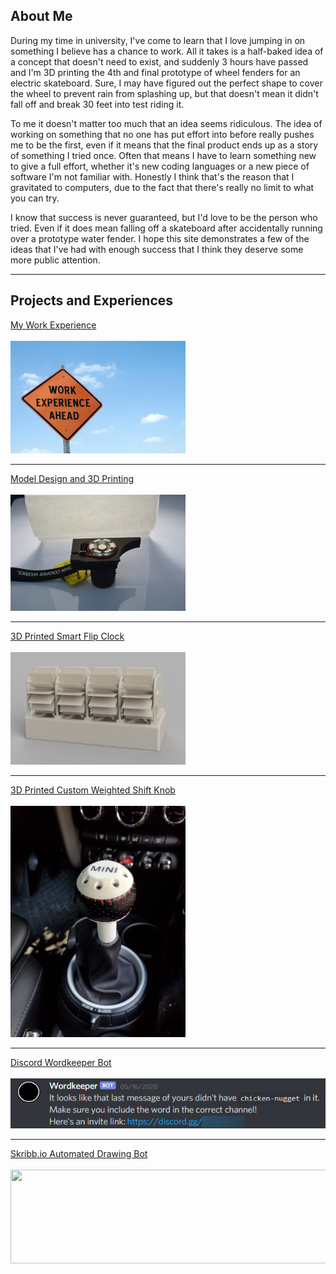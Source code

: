 ## About Me

During my time in university, I've come to learn that I love jumping in on something I believe has a chance to work. All it takes is a half-baked idea of a concept that doesn't need to exist, and suddenly 3 hours have passed and I'm 3D printing the 4th and final prototype of wheel fenders for an electric skateboard. Sure, I may have figured out the perfect shape to cover the wheel to prevent rain from splashing up, but that doesn't mean it didn't fall off and break 30 feet into test riding it. 

To me it doesn't matter too much that an idea seems ridiculous. The idea of working on something that no one has put effort into before really pushes me to be the first, even if it means that the final product ends up as a story of something I tried once. Often that means I have to learn something new to give a full effort, whether it's new coding languages or a new piece of software I'm not familiar with. Honestly I think that's the reason that I gravitated to computers, due to the fact that there's really no limit to what you can try. 

I know that success is never guaranteed, but I'd love to be the person who tried. Even if it does mean falling off a skateboard after accidentally running over a prototype water fender. I hope this site demonstrates a few of the ideas that I've had with enough success that I think they deserve some more public attention. 

---

## Projects and Experiences

[My Work Experience](/work_experience)
<br><br>
<img src="images/work_ahead.jpg?raw=true" style="width:280px;height:180px;" href="https://thomasjbarlow.com/work_experience"/>

---

[Model Design and 3D Printing](/model_design)
<br><br>
<img src="images/3dprints/JCW_V3_2.JPG" style="width:280px;height:186px;" href="https://thomasjbarlow.com/model_design"/>

---

[3D Printed Smart Flip Clock](/flip_clock)
<br><br>
<img src="images/3dprints/flipclock_render.png" style="width:280px;height:180px;" href="https://thomasjbarlow.com/model_design"/>

---

[3D Printed Custom Weighted Shift Knob](/shift_knob)
<br><br>
<img src="images/3dprints/shiftknob.jpg" style="width:280px;height:370px;" href="https://thomasjbarlow.com/model_design"/>

---

[Discord Wordkeeper Bot](/wordkeeper)
<br><br>
<img src="images/wordkeeper2.png?raw=true" style="width:550px;height:80px;" href="https://thomasjbarlow.com/wordkeeper"/>

---

[Skribb.io Automated Drawing Bot](/skribblio_bot)
<br><br>
<img src="https://skribbl.io/res/logo.gif" style="width:534px;height:150px;" href="https://thomasjbarlow.com/skribblio_bot"/>

